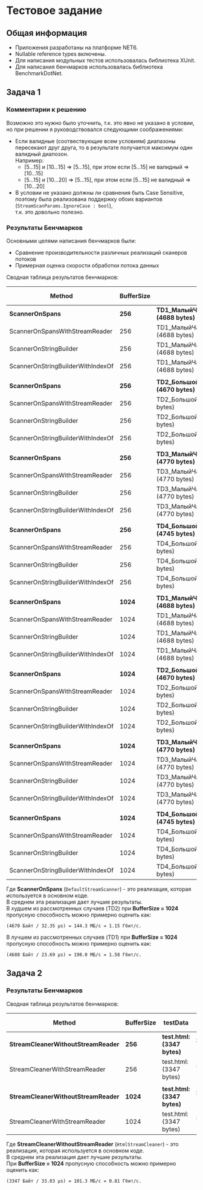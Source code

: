 # Тестовое задание

## Общая информация

- Приложения разработаны на платформе NET6.
- Nullable reference types включены.
- Для написания модульных тестов использовалась библиотека XUnit.
- Для написания бенчмарков использовалась библиотека BenchmarkDotNet.

## Задача 1

### Комментарии к решению

Возможно это нужно было уточнить, т.к. это явно не указано в условии, но при решении я руководствовался следующими соображениями:

- Если валидные (соотвествующие всем условиям) диапазоны пересекают друг друга, то в результате получается максимум один валидный диапозон.  
  Например:
  - [5...15] и [10...15] => [5...15], при этом если [5...15] не валидный => [10...15]
  - [5...15] и [10...20] => [5...15], при этом если [5...15] не валидный => [10...20]
- В условии не указано должны ли сравнения быть Case Sensitive, поэтому была реализована поддержку обоих вариантов (`StreamScanParams.IgnoreCase : bool`),  
  т.к. это довольно полезно.

### Результаты Бенчмарков

Основными целями написания бенчмарков были:
- Сравнение производительности различных реализаций сканеров потоков
- Примерная оценка скорости обработки потока данных

Сводная таблица результатов бенчмарков:

|                            Method | BufferSize |                                            testData |      Mean | Ratio |   Gen0 |   Gen1 | Allocated | Alloc Ratio |
|---------------------------------- |----------- |---------------------------------------------------- |----------:|------:|-------:|-------:|----------:|------------:|
|                    **ScannerOnSpans** |        **256** | **TD1_МалыйЧастыйДиапазон_ПростоеРегВыр: (4688 bytes)** |  **25.01 μs** |    **0.00** | **0.6714** |      **-** |   **33.8 KB** |        **1.00** |
|    ScannerOnSpansWithStreamReader |        256 | TD1_МалыйЧастыйДиапазон_ПростоеРегВыр: (4688 bytes) |  24.31 μs |  0.97 | 0.4883 |      - |   25.4 KB |        0.75 |
|            ScannerOnStringBuilder |        256 | TD1_МалыйЧастыйДиапазон_ПростоеРегВыр: (4688 bytes) |  31.43 μs |  1.26 | 1.5869 |      - |   79.7 KB |        2.36 |
| ScannerOnStringBuilderWithIndexOf |        256 | TD1_МалыйЧастыйДиапазон_ПростоеРегВыр: (4688 bytes) |  55.46 μs |  2.22 | 0.7324 |      - |  37.39 KB |        1.11 |
|                                   |            |                                                     |           |       |        |        |           |             |
|                    **ScannerOnSpans** |        **256** |     **TD2_БольшойДиапазон_ПростоеРегВыр: (4670 bytes)** |  **46.79 μs** |    **0.00** | **0.7324** |      **-** |  **36.27 KB** |        **1.00** |
|    ScannerOnSpansWithStreamReader |        256 |     TD2_БольшойДиапазон_ПростоеРегВыр: (4670 bytes) |  48.18 μs |  1.03 | 0.5493 |      - |  27.89 KB |        0.77 |
|            ScannerOnStringBuilder |        256 |     TD2_БольшойДиапазон_ПростоеРегВыр: (4670 bytes) |  51.76 μs |  1.11 | 1.7700 |      - |  89.13 KB |        2.46 |
| ScannerOnStringBuilderWithIndexOf |        256 |     TD2_БольшойДиапазон_ПростоеРегВыр: (4670 bytes) | 111.25 μs |  2.38 | 0.6104 |      - |  29.94 KB |        0.83 |
|                                   |            |                                                     |           |       |        |        |           |             |
|                    **ScannerOnSpans** |        **256** | **TD3_МалыйЧастыйДиапазон_СложноеРегВыр: (4770 bytes)** |  **27.36 μs** |    **0.00** | **0.6714** |      **-** |  **33.26 KB** |        **1.00** |
|    ScannerOnSpansWithStreamReader |        256 | TD3_МалыйЧастыйДиапазон_СложноеРегВыр: (4770 bytes) |  28.53 μs |  1.04 | 0.4883 |      - |  24.69 KB |        0.74 |
|            ScannerOnStringBuilder |        256 | TD3_МалыйЧастыйДиапазон_СложноеРегВыр: (4770 bytes) |  32.08 μs |  1.17 | 1.5869 |      - |  79.43 KB |        2.39 |
| ScannerOnStringBuilderWithIndexOf |        256 | TD3_МалыйЧастыйДиапазон_СложноеРегВыр: (4770 bytes) |  58.18 μs |  2.13 | 0.7324 |      - |  36.98 KB |        1.11 |
|                                   |            |                                                     |           |       |        |        |           |             |
|                    **ScannerOnSpans** |        **256** |     **TD4_БольшойДиапазон_СложноеРегВыр: (4745 bytes)** |  **47.38 μs** |    **0.00** | **0.7324** |      **-** |  **37.13 KB** |        **1.00** |
|    ScannerOnSpansWithStreamReader |        256 |     TD4_БольшойДиапазон_СложноеРегВыр: (4745 bytes) |  49.05 μs |  1.04 | 0.5493 |      - |  28.62 KB |        0.77 |
|            ScannerOnStringBuilder |        256 |     TD4_БольшойДиапазон_СложноеРегВыр: (4745 bytes) |  49.92 μs |  1.05 | 1.7700 |      - |  89.14 KB |        2.40 |
| ScannerOnStringBuilderWithIndexOf |        256 |     TD4_БольшойДиапазон_СложноеРегВыр: (4745 bytes) | 111.35 μs |  2.35 | 0.4883 |      - |  28.36 KB |        0.76 |
|                                   |            |                                                     |           |       |        |        |           |             |
|                    **ScannerOnSpans** |       **1024** | **TD1_МалыйЧастыйДиапазон_ПростоеРегВыр: (4688 bytes)** |  **23.69 μs** |    **0.00** | **0.6714** |      **-** |   **33.5 KB** |        **1.00** |
|    ScannerOnSpansWithStreamReader |       1024 | TD1_МалыйЧастыйДиапазон_ПростоеРегВыр: (4688 bytes) |  24.52 μs |  1.03 | 0.5798 |      - |  28.42 KB |        0.85 |
|            ScannerOnStringBuilder |       1024 | TD1_МалыйЧастыйДиапазон_ПростоеРегВыр: (4688 bytes) |  32.86 μs |  1.39 | 2.8687 | 0.0610 | 142.38 KB |        4.25 |
| ScannerOnStringBuilderWithIndexOf |       1024 | TD1_МалыйЧастыйДиапазон_ПростоеРегВыр: (4688 bytes) |  52.60 μs |  2.22 | 0.7324 |      - |  36.08 KB |        1.08 |
|                                   |            |                                                     |           |       |        |        |           |             |
|                    **ScannerOnSpans** |       **1024** |     **TD2_БольшойДиапазон_ПростоеРегВыр: (4670 bytes)** |  **32.35 μs** |    **0.00** | **0.4883** |      **-** |   **25.2 KB** |        **1.00** |
|    ScannerOnSpansWithStreamReader |       1024 |     TD2_БольшойДиапазон_ПростоеРегВыр: (4670 bytes) |  33.14 μs |  1.02 | 0.3662 |      - |  20.15 KB |        0.80 |
|            ScannerOnStringBuilder |       1024 |     TD2_БольшойДиапазон_ПростоеРегВыр: (4670 bytes) |  36.05 μs |  1.11 | 1.4648 |      - |  74.12 KB |        2.94 |
| ScannerOnStringBuilderWithIndexOf |       1024 |     TD2_БольшойДиапазон_ПростоеРегВыр: (4670 bytes) |  72.65 μs |  2.25 | 0.4883 |      - |  29.64 KB |        1.18 |
|                                   |            |                                                     |           |       |        |        |           |             |
|                    **ScannerOnSpans** |       **1024** | **TD3_МалыйЧастыйДиапазон_СложноеРегВыр: (4770 bytes)** |  **25.66 μs** |    **0.00** | **0.6714** |      **-** |  **33.05 KB** |        **1.00** |
|    ScannerOnSpansWithStreamReader |       1024 | TD3_МалыйЧастыйДиапазон_СложноеРегВыр: (4770 bytes) |  26.11 μs |  1.02 | 0.5493 |      - |  27.81 KB |        0.84 |
|            ScannerOnStringBuilder |       1024 | TD3_МалыйЧастыйДиапазон_СложноеРегВыр: (4770 bytes) |  33.26 μs |  1.30 | 2.8076 |      - | 139.42 KB |        4.22 |
| ScannerOnStringBuilderWithIndexOf |       1024 | TD3_МалыйЧастыйДиапазон_СложноеРегВыр: (4770 bytes) |  59.46 μs |  2.32 | 0.6714 |      - |  35.87 KB |        1.09 |
|                                   |            |                                                     |           |       |        |        |           |             |
|                    **ScannerOnSpans** |       **1024** |     **TD4_БольшойДиапазон_СложноеРегВыр: (4745 bytes)** |  **32.79 μs** |   **0.00** | **0.4883** |      **-** |  **25.31 KB** |        **1.00** |
|    ScannerOnSpansWithStreamReader |       1024 |     TD4_БольшойДиапазон_СложноеРегВыр: (4745 bytes) |  33.49 μs |  1.02 | 0.3662 |      - |  20.12 KB |        0.79 |
|            ScannerOnStringBuilder |       1024 |     TD4_БольшойДиапазон_СложноеРегВыр: (4745 bytes) |  33.81 μs |  1.03 | 1.4648 |      - |   74.6 KB |        2.95 |
| ScannerOnStringBuilderWithIndexOf |       1024 |     TD4_БольшойДиапазон_СложноеРегВыр: (4745 bytes) |  72.42 μs |  2.21 | 0.6104 |      - |  32.32 KB |        1.28 |

Где **ScannerOnSpans** (`DefaultStreamScanner`) - это реализация, которая используется в основном коде.  
В среднем эта реализация дает лучшие результаты.  
В худшем из рассмотренных случаев (TD2) при **BufferSize = 1024** пропусную способность можно примерно оценить как:
```
(4670 Байт / 32.35 μs) = 144.3 МБ/с = 1.15 Гбит/с.
```

В лучшем из рассмотренных случаев (TD1) при **BufferSize = 1024** пропусную способность можно примерно оценить как:
```
(4688 Байт / 23.69 μs) = 198.0 МБ/с = 1.58 Гбит/с.
```

## Задача 2

### Результаты Бенчмарков

Сводная таблица результатов бенчмарков:

|                           Method | BufferSize |                testData |     Mean | Ratio |   Gen0 | Allocated | Alloc Ratio |
|--------------------------------- |----------- |------------------------ |---------:|------:|-------:|----------:|------------:|
| **StreamCleanerWithoutStreamReader** |        **256** | **test.html: (3347 bytes)** | **33.51 μs** |  **1.00** | **0.1831** |  **10.53 KB** |        **1.00** |
|    StreamCleanerWithStreamReader |        256 | test.html: (3347 bytes) | 34.54 μs |  1.03 | 0.1831 |  11.16 KB |        1.06 |
|                                  |            |                         |          |       |        |           |             |
| **StreamCleanerWithoutStreamReader** |       **1024** | **test.html: (3347 bytes)** | **33.03 μs** |  **1.00** | **0.2441** |  **12.78 KB** |        **1.00** |
|    StreamCleanerWithStreamReader |       1024 | test.html: (3347 bytes) | 33.72 μs |  1.02 | 0.2441 |  14.91 KB |        1.17 |


Где **StreamCleanerWithoutStreamReader** (`HtmlStreamCleaner`) - это реализация, которая используется в основном коде.  
В среднем эта реализация дает лучшие результаты.  
При **BufferSize = 1024** пропусную способность можно примерно оценить как:
```
(3347 Байт / 33.03 μs) = 101.3 МБ/с = 0.81 Гбит/с.
```